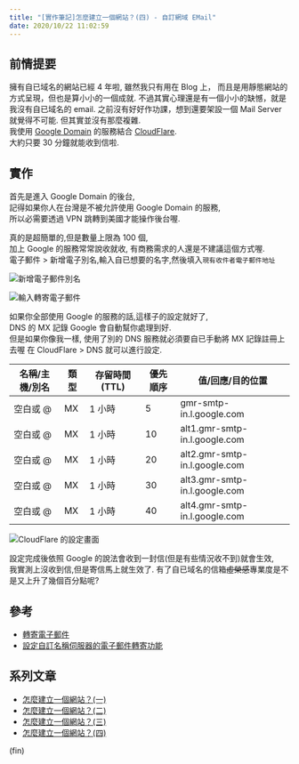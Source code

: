 ```yaml
---
title: "[實作筆記]怎麼建立一個網站？(四) - 自訂網域 EMail"
date: 2020/10/22 11:02:59
---
```


## 前情提要

擁有自已域名的網站已經 4 年啦, 雖然我只有用在 Blog 上，
而且是用靜態網站的方式呈現，但也是算小小的一個成就.
不過其實心理還是有一個小小的缺憾，就是我沒有自已域名的 email.
之前沒有好好作功課，想到還要架設一個 Mail Server 就覺得不可能.
但其實並沒有那麼複雜.  
我使用 [Google Domain](https://domains.google.com/) 的服務結合 [CloudFlare](https://www.cloudflare.com/).  
大約只要 30 分鐘就能收到信啦.

## 實作

首先是進入 Google Domain 的後台,  
記得如果你人在台灣是不被允許使用 Google Domain 的服務,  
所以必需要透過 VPN 跳轉到美國才能操作後台喔.

真的是超簡單的,但是數量上限為 100 個,  
加上 Google 的服務常常說收就收, 有商務需求的人還是不建議這個方式喔.  
電子郵件 > 新增電子別名,輸入自已想要的名字,然後填入`現有收件者電子郵件地址`

![新增電子郵件別名](/images/2020/10/email/add_forward.jpg)

![輸入轉寄電子郵件](/images/2020/10/email/add_name.jpg)

如果你全部使用 Google 的服務的話,這樣子的設定就好了,  
DNS 的 MX 記錄 Google 會自動幫你處理到好.  
但是如果你像我一樣, 使用了別的 DNS 服務就必須要自已手動將 MX 記錄註冊上去喔 
在 CloudFlare > DNS 就可以進行設定. 

|名稱/主機/別名|類型|存留時間 (TTL)|優先順序|值/回應/目的位置|
|---        |---|---    |---    |---    |
|空白或 @|MX|1 小時|5|gmr-smtp-in.l.google.com|
|空白或 @|MX|1 小時|10|alt1.gmr-smtp-in.l.google.com|
|空白或 @|MX|1 小時|20|alt2.gmr-smtp-in.l.google.com|
|空白或 @|MX|1 小時|30|alt3.gmr-smtp-in.l.google.com|
|空白或 @|MX|1 小時|40|alt4.gmr-smtp-in.l.google.com|

![CloudFlare 的設定畫面](/images/2020/10/email/add_name.jpg)

設定完成後依照 Google 的說法會收到一封信(但是有些情況收不到)就會生效,  
我實測上沒收到信,但是寄信馬上就生效了.
有了自已域名的信箱~~虛榮感~~專業度是不是又上升了幾個百分點呢?

## 參考

- [轉寄電子郵件](https://support.google.com/domains/answer/3251241?hl=zh-Hant#emailForwarding)
- [設定自訂名稱伺服器的電子郵件轉寄功能](https://support.google.com/domains/answer/9428703)

## 系列文章

- [怎麼建立一個網站？(一)](https://blog.marsen.me/2016/08/21/setting_DNS_with_google/)
- [怎麼建立一個網站？(二)](https://blog.marsen.me/2016/08/28/how_to_use_github_page/)
- [怎麼建立一個網站？(三)](https://blog.marsen.me/2016/09/04/2016/http2%20by%20cloudflare/)
- [怎麼建立一個網站？(四)](https://blog.marsen.me/2020/10/22/2020/google_domain_forward_mail/)

(fin)
